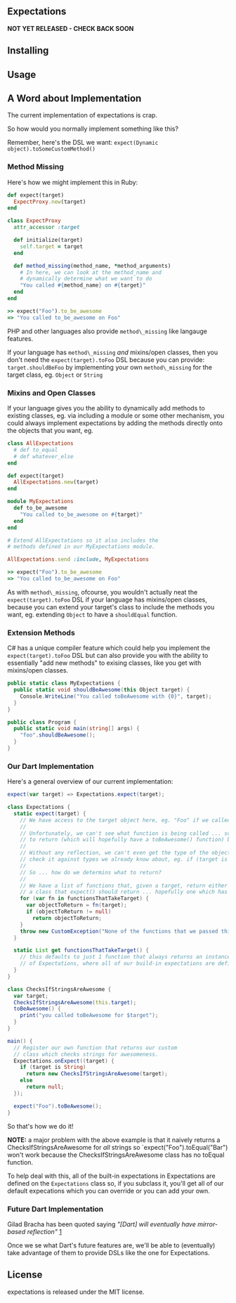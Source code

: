 Expectations
------------

**NOT YET RELEASED - CHECK BACK SOON**

Installing
----------

Usage
-----

A Word about Implementation
---------------------------

The current implementation of expectations is crap.

So how would you normally implement something like this?

Remember, here's the DSL we want: `expect(Dynamic object).toSomeCustomMethod()`

### Method Missing

Here's how we might implement this in Ruby:

```ruby
def expect(target)
  ExpectProxy.new(target)
end

class ExpectProxy
  attr_accessor :target

  def initialize(target)
    self.target = target
  end

  def method_missing(method_name, *method_arguments)
    # In here, we can look at the method_name and 
    # dynamically determine what we want to do
    "You called #{method_name} on #{target}"
  end
end

>> expect("Foo").to_be_awesome
=> "You called to_be_awesome on Foo"
```

PHP and other languages also provide `method\_missing` like langauge features.

If your language has `method\_missing` *and* mixins/open classes, then you don't 
need the `expect(target).toFoo` DSL because you can provide: `target.shouldBeFoo` 
by implementing your own `method\_missing` for the target class, eg. `Object` or `String`

### Mixins and Open Classes

If your language gives you the ability to dynamically add methods to 
existing classes, eg. via including a module or some other mechanism, 
you could always implement expectations by adding the methods directly 
onto the objects that you want, eg.

```ruby
class AllExpectations
  # def to_equal
  # def whatever_else
end

def expect(target)
  AllExpectations.new(target)
end

module MyExpectations
  def to_be_awesome
    "You called to_be_awesome on #{target}"
  end
end

# Extend AllExpectations so it also includes the 
# methods defined in our MyExpectations module.

AllExpectations.send :include, MyExpectations

>> expect("Foo").to_be_awesome
=> "You called to_be_awesome on Foo"
```

As with `method\_missing`, ofcourse, you wouldn't actually neat the `expect(target).toFoo` 
DSL if your language has mixins/open classes, because you can extend your target's 
class to include the methods you want, eg. extending `Object` to have a `shouldEqual` function.

### Extension Methods

C# has a unique compiler feature which could help you implement the `expect(target).toFoo` DSL 
but can also provide you with the ability to essentially "add new methods" to exising classes, 
like you get with mixins/open classes.

```c#
public static class MyExpectations {
  public static void shouldBeAwesome(this Object target) {
    Console.WriteLine("You called toBeAwesome with {0}", target);
  }
}

public class Program {
  public static void main(string[] args) {
    "foo".shouldBeAwesome();
  }
}
```

### Our Dart Implementation

Here's a general overview of our current implementation:

```actionscript
expect(var target) => Expectations.expect(target);

class Expectations {
  static expect(target) {
    // We have access to the target object here, eg. "Foo" if we called `expect("Foo").toBeAwesome()`
    //
    // Unfortunately, we can't see what function is being called ... so we have to guess what object 
    // to return (which will hopefully have a toBeAwesome() function) based purely on the target object.
    // 
    // Without any reflection, we can't even get the type of the object passed, although we can 
    // check it against types we already know about, eg. if (target is String)
    // 
    // So ... how do we determins what to return?
    //
    // We have a list of functions that, given a target, return either null or an instance of 
    // a class that expect() should return ... hopefully one which has a toBeAwesome() function!
    for (var fn in functionsThatTakeTarget) {
      var objectToReturn = fn(target);
      if (objectToReturn != null)
        return objectToReturn;
    }
    throw new CustomException("None of the functions that we passed this target to returned an object");
  }

  static List get functionsThatTakeTarget() {
    // this defaults to just 1 function that always returns an instance 
    // of Expectations, where all of our build-in expectations are defined
  }
}

class ChecksIfStringsAreAwesome {
  var target;
  ChecksIfStringsAreAwesome(this.target);
  toBeAwesome() {
    print("you called toBeAwesome for $target");
  }
}

main() {
  // Register our own function that returns our custom 
  // class which checks strings for awesomeness.
  Expectations.onExpect((target) {
    if (target is String)
      return new ChecksIfStringsAreAwesome(target);
    else
      return null;
  });

  expect("Foo").toBeAwesome();
}
```

So that's how we do it!

**NOTE:** a major problem with the above example is that it naively returns a 
ChecksIfStringsAreAwesome for *all* strings so `expect("Foo").toEqual("Bar") 
won't work because the ChecksIfStringsAreAwesome class has no toEqual function.

To help deal with this, all of the built-in expectations in Expectations are 
defined on the `Expectations` class so, if you subclass it, you'll get all of 
our default expecations which you can override or you can add your own.

### Future Dart Implementation

Gilad Bracha has been quoted saying *"[Dart] will eventually have mirror-based reflection"* [1][]

Once we se what Dart's future features are, we'll be able to (eventually) take advantage 
of them to provide DSLs like the one for Expectations.

License
-------

expectations is released under the MIT license.

[1]: http://www.dartforce.com/doc/index.html

